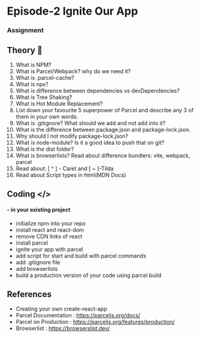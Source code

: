 
# Episode-2 Ignite Our App
### Assignment



## Theory 📝
  1) What is NPM?
  2) What is Parcel/Webpack? why do we need it?
  3) What is .parcel-cache?
  4) What is npx?
  5) What is difference between dependencies vs devDependencies?
  6) What is Tree Shaking?
  7) What is Hot Module Replacement?
  8)  List down your favourite 5 superpower of Parcel and describe any 3 of them in your own words.
  9)  What is .gitignore? What should we add and not add into it?
  10) What is the difference between package.json and package-lock.json.
  11) Why should I not modify package-lock.json?
  12) What is node-module? Is it a good idea to push that on git?
  13) What is the dist folder?
  14) What is browserlists? Read about difference bundlers: vite, webpack, parcel
  15) Read about: [ ^ ] - Caret and [ ~ ]-Tilda
  16) Read about Script types in html(MDN Docs)



## Coding </>
#### - in your existing project
- initialize npm into your repo
- install react and react-dom
- remove CDN links of react
- install parcel
- ignite your app with parcel
- add script for start and build with parcel commands
- add .gitignore file
- add browserlists
- build a production version of your code using parcel build
## References

- Creating your own create-react-app
- Parcel Documentation : https://parceljs.org/docs/
- Parcel on Production : https://parceljs.org/features/production/
- Browserlist : https://browserslist.dev/